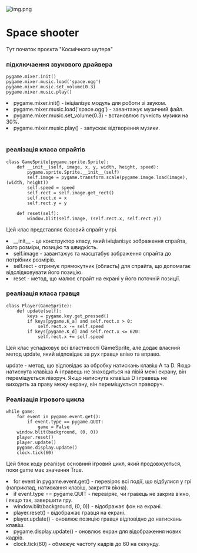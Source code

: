 ![img.png](img%2Fimg.png)

# Space shooter

Тут початок проєкта "Космічного шутера"
### підключаення звукового драйвера

````
pygame.mixer.init()
pygame.mixer.music.load('space.ogg')
pygame.mixer.music.set_volume(0.3)
pygame.mixer.music.play()
````

<li>pygame.mixer.init() - ініціалізує модуль для роботи зі звуком.</li>
<li>pygame.mixer.music.load('space.ogg') - завантажує музичний файл.</li>
<li>pygame.mixer.music.set_volume(0.3) - встановлює гучність музики на 30%.</li>
<li>pygame.mixer.music.play() - запускає відтворення музики.</li><br>

### реалізація класа спрайтів 
````
class GameSprite(pygame.sprite.Sprite):
    def __init__(self, image, x, y, width, height, speed):
        pygame.sprite.Sprite.__init__(self)
        self.image = pygame.transform.scale(pygame.image.load(image), (width, height))
        self.speed = speed
        self.rect = self.image.get_rect()
        self.rect.x = x
        self.rect.y = y

    def reset(self):
        window.blit(self.image, (self.rect.x, self.rect.y))
````
Цей клас представляє базовий спрайт у грі.

<li>__init__ - це конструктор класу, який ініціалізує зображення спрайта, його розміри, позицію та швидкість.</li>
<li>self.image - завантажує та масштабує зображення спрайта до потрібних розмірів.</li>
<li>self.rect - отримує прямокутник (область) для спрайта, що допомагає відслідковувати його позицію.</li>
<li>reset - метод, що малює спрайт на екрані у його поточній позиції.</li>

### реалізація класа гравця
````
class Player(GameSprite):
    def update(self):
        keys = pygame.key.get_pressed()
        if keys[pygame.K_a] and self.rect.x > 0:
            self.rect.x -= self.speed
        if keys[pygame.K_d] and self.rect.x <= 620:
            self.rect.x += self.speed
````

Цей клас успадковує всі властивості GameSprite, але додає власний метод update, який відповідає за рух гравця вліво та вправо.

update - метод, що відповідає за обробку натискань клавіш A та D. Якщо натиснута клавіша A і гравець не знаходиться на лівій межі екрану, він переміщується ліворуч. Якщо натиснута клавіша D і гравець не виходить за праву межу екрану, він переміщується праворуч.
### Реалізація ігрового цикла 
````
while game:
    for event in pygame.event.get():
        if event.type == pygame.QUIT:
            game = False
    window.blit(background, (0, 0))
    player.reset()
    player.update()
    pygame.display.update()
    clock.tick(60)
````

Цей блок коду реалізує основний ігровий цикл, який продовжується, поки game має значення True.

<li>for event in pygame.event.get() - перевіряє всі події, що відбулися у грі (наприклад, натискання клавіш, закриття вікна).</li>
<li>if event.type == pygame.QUIT - перевіряє, чи гравець не закрив вікно, і якщо так, завершити гру.</li>
<li>window.blit(background, (0, 0)) - відображає фон на екрані.</li>
<li>player.reset() - відображає гравця на екрані.</li>
<li>player.update() - оновлює позицію гравця відповідно до натискань клавіш.</li>
<li>pygame.display.update() - оновлює екран для відображення нових кадрів.</li>
<li>clock.tick(60) - обмежує частоту кадрів до 60 на секунду.</li>


